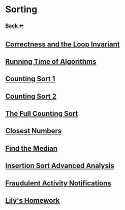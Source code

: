 
# Sorting
### [Back ⬅️](../README.md)

## [Correctness and the Loop Invariant](Correctness%20and%20the%20Loop%20Invariant.md)
## [Running Time of Algorithms](Running%20Time%20of%20Algorithms.md)
## [Counting Sort 1](Counting%20Sort%201.md)
## [Counting Sort 2](Counting%20Sort%202.md)
## [The Full Counting Sort](The%20Full%20Counting%20Sort.md)
## [Closest Numbers](Closest%20Numbers.md)
## [Find the Median](Find%20the%20Median.md)
## [Insertion Sort Advanced Analysis](Insertion%20Sort%20Advanced%20Analysis.md)
## [Fraudulent Activity Notifications](Fraudulent%20Activity%20Notifications.md)
## [Lily's Homework](Lily's%20Homework.md)
